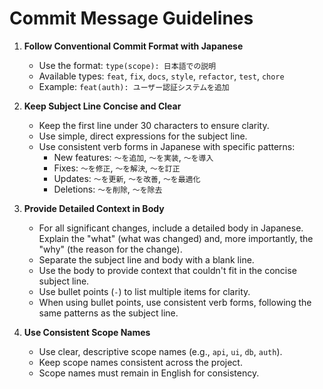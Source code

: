 # Commit Message Guidelines

1. **Follow Conventional Commit Format with Japanese**
    - Use the format: `type(scope): 日本語での説明`
    - Available types: `feat`, `fix`, `docs`, `style`, `refactor`, `test`, `chore`
    - Example: `feat(auth): ユーザー認証システムを追加`

2. **Keep Subject Line Concise and Clear**
    - Keep the first line under 30 characters to ensure clarity.
    - Use simple, direct expressions for the subject line.
    - Use consistent verb forms in Japanese with specific patterns:
       - New features: `〜を追加`, `〜を実装`, `〜を導入`
       - Fixes: `〜を修正`, `〜を解決`, `〜を訂正`
       - Updates: `〜を更新`, `〜を改善`, `〜を最適化`
       - Deletions: `〜を削除`, `〜を除去`

3. **Provide Detailed Context in Body**
    - For all significant changes, include a detailed body in Japanese. Explain the "what" (what was changed) and, more importantly, the "why" (the reason for the change).
    - Separate the subject line and body with a blank line.
    - Use the body to provide context that couldn't fit in the concise subject line.
    - Use bullet points (`-`) to list multiple items for clarity.
    - When using bullet points, use consistent verb forms, following the same patterns as the subject line.

4. **Use Consistent Scope Names**
    - Use clear, descriptive scope names (e.g., `api`, `ui`, `db`, `auth`).
    - Keep scope names consistent across the project.
    - Scope names must remain in English for consistency.
